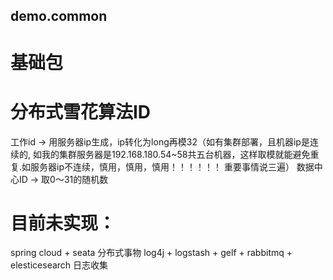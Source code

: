 ## demo.common

# 基础包

# 分布式雪花算法ID
工作id -> 用服务器ip生成，ip转化为long再模32（如有集群部署，且机器ip是连续的,
如我的集群服务器是192.168.180.54~58共五台机器，这样取模就能避免重复.如服务器ip不连续，慎用，慎用，慎用！！！！！！ 重要事情说三遍）
数据中心ID -> 取0～31的随机数


# 目前未实现：
  spring cloud + seata 分布式事物
  log4j + logstash + gelf + rabbitmq + elesticesearch 日志收集
